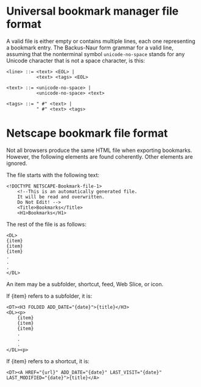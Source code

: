 # Universal bookmark manager file format

A valid file is either empty or contains multiple lines, each one representing a bookmark entry.
The Backus-Naur form grammar for a valid line, assuming that the nonterminal symbol
`unicode-no-space` stands for any Unicode character that is not a space character, is this:

```
<line> ::= <text> <EOL> |
           <text> <tags> <EOL>

<text> ::= <unicode-no-space> |
           <unicode-no-space> <text>

<tags> ::= " #" <text> |
           " #" <text> <tags>
```

# Netscape bookmark file format

Not all browsers produce the same HTML file when exporting bookmarks.
However, the following elements are found coherently. Other elements are ignored.


The file starts with the following text:

```
<!DOCTYPE NETSCAPE-Bookmark-file-1>
    <!--This is an automatically generated file.
    It will be read and overwritten.
    Do Not Edit! -->
    <Title>Bookmarks</Title>
    <H1>Bookmarks</H1>
```

The rest of the file is as follows:
```
<DL>
{item}
{item}
{item}
.
.
.
</DL>
```

An item may be a subfolder, shortcut, feed, Web Slice, or icon.

If {item} refers to a subfolder, it is:
```
<DT><H3 FOLDED ADD_DATE="{date}">{title}</H3>
<DL><p>
    {item}
    {item}
    {item}
    .
    .
    .
</DL><p>
```
If {item} refers to a shortcut, it is:
```
<DT><A HREF="{url}" ADD_DATE="{date}" LAST_VISIT="{date}" LAST_MODIFIED="{date}">{title}</A>
```
